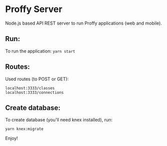 # Proffy Server
Node.js based API REST server to run Proffy applications (web and mobile).

## Run:
To run the application:
```yarn start```

## Routes:
Used routes (to POST or GET):
```
localhost:3333/classes
localhost:3333/connections
```

## Create database:
To create database (you'll need knex installed), run:
```
yarn knex:migrate
```

Enjoy!
